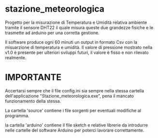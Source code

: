 # stazione_meteorologica 

Progetto per la misurazione di Temperatura e Umidità relativa ambiente
tramite il sensore DHT22 il quale misura queste due grandezze fisiche 
e le trasmette ad arduino per una corretta gestione.

Il software produce ogni 60 minuti un output in formato Csv 
con la misuarzione di temperatura e umidità. Il valore di pressione mostrato nella v1.0 
è presente per ulteriori sviluppi futuri, il valore è fisso e non rilevato realmente.

# IMPORTANTE 
Accertarsi sempre che il file config.ini sia sempre nella stessa cartella
dell'applicazione "Stazione_meteorologica.exe", pena il mancato funzionamento della stessa.

La cartella 'source' contiene i file sorgenti per eventuali modifiche al programma.

la cartella 'arduino' contiene il file sketch e relative librerie da introdurre nelle
cartelle del software Arduino per poterci lavorare correttamente.
